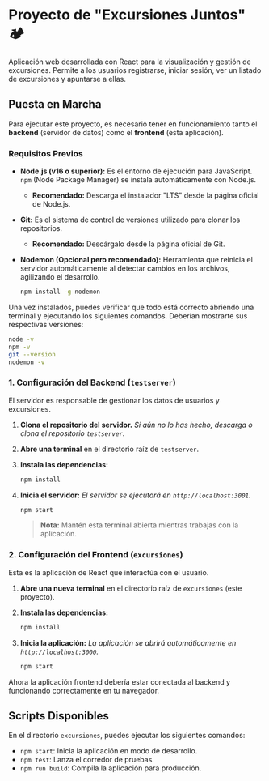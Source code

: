 # Proyecto de "Excursiones Juntos" 🏕️

Aplicación web desarrollada con React para la visualización y gestión de excursiones. Permite a los usuarios registrarse, iniciar sesión, ver un listado de excursiones y apuntarse a ellas.

## Puesta en Marcha

Para ejecutar este proyecto, es necesario tener en funcionamiento tanto el **backend** (servidor de datos) como el **frontend** (esta aplicación).

### Requisitos Previos

- **Node.js (v16 o superior):** Es el entorno de ejecución para JavaScript. `npm` (Node Package Manager) se instala automáticamente con Node.js.

  - **Recomendado:** Descarga el instalador "LTS" desde la página oficial de Node.js.

- **Git:** Es el sistema de control de versiones utilizado para clonar los repositorios.

  - **Recomendado:** Descárgalo desde la página oficial de Git.

- **Nodemon (Opcional pero recomendado):** Herramienta que reinicia el servidor automáticamente al detectar cambios en los archivos, agilizando el desarrollo.
  ```bash
  npm install -g nodemon
  ```

Una vez instalados, puedes verificar que todo está correcto abriendo una terminal y ejecutando los siguientes comandos. Deberían mostrarte sus respectivas versiones:

```bash
node -v
npm -v
git --version
nodemon -v
```

### 1. Configuración del Backend (`testserver`)

El servidor es responsable de gestionar los datos de usuarios y excursiones.

1.  **Clona el repositorio del servidor.**
    _Si aún no lo has hecho, descarga o clona el repositorio `testserver`._

2.  **Abre una terminal** en el directorio raíz de `testserver`.

3.  **Instala las dependencias:**

    ```bash
    npm install
    ```

4.  **Inicia el servidor:**
    _El servidor se ejecutará en `http://localhost:3001`._
    ```bash
    npm start
    ```
    > **Nota:** Mantén esta terminal abierta mientras trabajas con la aplicación.

### 2. Configuración del Frontend (`excursiones`)

Esta es la aplicación de React que interactúa con el usuario.

1.  **Abre una nueva terminal** en el directorio raíz de `excursiones` (este proyecto).

2.  **Instala las dependencias:**

    ```bash
    npm install
    ```

3.  **Inicia la aplicación:**
    _La aplicación se abrirá automáticamente en `http://localhost:3000`._
    ```bash
    npm start
    ```

Ahora la aplicación frontend debería estar conectada al backend y funcionando correctamente en tu navegador.

## Scripts Disponibles

En el directorio `excursiones`, puedes ejecutar los siguientes comandos:

- `npm start`: Inicia la aplicación en modo de desarrollo.
- `npm test`: Lanza el corredor de pruebas.
- `npm run build`: Compila la aplicación para producción.
